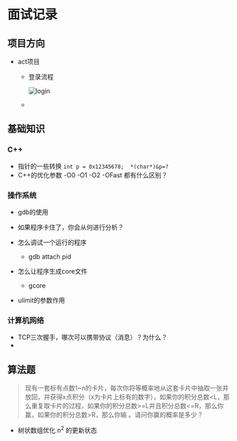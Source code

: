 # 面试记录

## 项目方向

* act项目
  * 登录流程
  
    ![login](https://s2.loli.net/2024/05/06/w4RUuNp8vDthCcJ.png)
  
  * 



## 基础知识

### C++

* 指针的一些转换 `int p = 0x12345678;  *(char*)&p=?`
* C++的优化参数 -O0  -O1 -O2 -OFast 都有什么区别？

### 操作系统

* gdb的使用
* 如果程序卡住了，你会从何进行分析？
* 怎么调试一个运行的程序
  * gdb attach pid

* 怎么让程序生成core文件
  * gcore

* ulimit的参数作用

### 计算机网络

- TCP三次握手，哪次可以携带协议（消息）？为什么？
- 

## 算法题

> 现有一套标有点数1~n的卡片，每次你将等概率地从这套卡片中抽取一张并放回，并获得x点积分（x为卡片上标有的数字），如果你的积分总数<L，那么重复取卡片的过程，如果你的积分总数>=L并且积分总数<=R，那么你赢，如果你的积分总数>R，那么你输 。请问你赢的概率是多少？

* 树状数组优化 $n^2$ 的更新状态